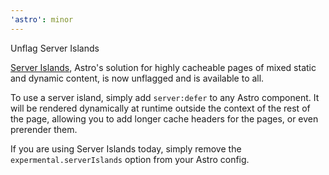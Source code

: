 ```yaml
---
'astro': minor
---
```


Unflag Server Islands

[Server Islands](https://astro.build/blog/future-of-astro-server-islands/), Astro's solution for highly cacheable pages of mixed static and dynamic content, is now unflagged and is available to all.

To use a server island, simply add `server:defer` to any Astro component. It will be rendered dynamically at runtime outside the context of the rest of the page, allowing you to add longer cache headers for the pages, or even prerender them.

If you are using Server Islands today, simply remove the `expermental.serverIslands` option from your Astro config.
